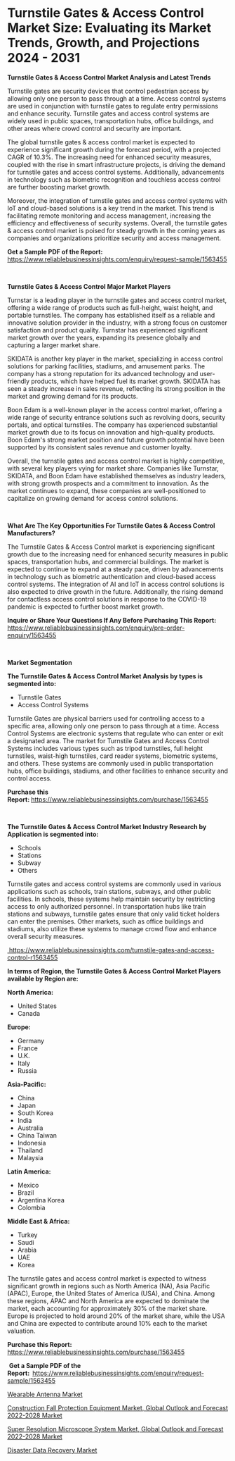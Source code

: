 <p><h1>Turnstile Gates & Access Control Market Size: Evaluating its Market Trends, Growth, and Projections 2024 - 2031</h1></p><p><strong>Turnstile Gates & Access Control Market Analysis and Latest Trends</strong></p>
<p><p>Turnstile gates are security devices that control pedestrian access by allowing only one person to pass through at a time. Access control systems are used in conjunction with turnstile gates to regulate entry permissions and enhance security. Turnstile gates and access control systems are widely used in public spaces, transportation hubs, office buildings, and other areas where crowd control and security are important.</p><p>The global turnstile gates & access control market is expected to experience significant growth during the forecast period, with a projected CAGR of 10.3%. The increasing need for enhanced security measures, coupled with the rise in smart infrastructure projects, is driving the demand for turnstile gates and access control systems. Additionally, advancements in technology such as biometric recognition and touchless access control are further boosting market growth.</p><p>Moreover, the integration of turnstile gates and access control systems with IoT and cloud-based solutions is a key trend in the market. This trend is facilitating remote monitoring and access management, increasing the efficiency and effectiveness of security systems. Overall, the turnstile gates & access control market is poised for steady growth in the coming years as companies and organizations prioritize security and access management.</p></p>
<p><strong>Get a Sample PDF of the Report:&nbsp;</strong> <a href="https://www.reliablebusinessinsights.com/enquiry/request-sample/1563455">https://www.reliablebusinessinsights.com/enquiry/request-sample/1563455</a></p>
<p>&nbsp;</p>
<p><strong>Turnstile Gates & Access Control Major Market Players</strong></p>
<p><p>Turnstar is a leading player in the turnstile gates and access control market, offering a wide range of products such as full-height, waist height, and portable turnstiles. The company has established itself as a reliable and innovative solution provider in the industry, with a strong focus on customer satisfaction and product quality. Turnstar has experienced significant market growth over the years, expanding its presence globally and capturing a larger market share.</p><p>SKIDATA is another key player in the market, specializing in access control solutions for parking facilities, stadiums, and amusement parks. The company has a strong reputation for its advanced technology and user-friendly products, which have helped fuel its market growth. SKIDATA has seen a steady increase in sales revenue, reflecting its strong position in the market and growing demand for its products.</p><p>Boon Edam is a well-known player in the access control market, offering a wide range of security entrance solutions such as revolving doors, security portals, and optical turnstiles. The company has experienced substantial market growth due to its focus on innovation and high-quality products. Boon Edam's strong market position and future growth potential have been supported by its consistent sales revenue and customer loyalty.</p><p>Overall, the turnstile gates and access control market is highly competitive, with several key players vying for market share. Companies like Turnstar, SKIDATA, and Boon Edam have established themselves as industry leaders, with strong growth prospects and a commitment to innovation. As the market continues to expand, these companies are well-positioned to capitalize on growing demand for access control solutions.</p></p>
<p>&nbsp;</p>
<p><strong>What Are The Key Opportunities For Turnstile Gates & Access Control Manufacturers?</strong></p>
<p><p>The Turnstile Gates & Access Control market is experiencing significant growth due to the increasing need for enhanced security measures in public spaces, transportation hubs, and commercial buildings. The market is expected to continue to expand at a steady pace, driven by advancements in technology such as biometric authentication and cloud-based access control systems. The integration of AI and IoT in access control solutions is also expected to drive growth in the future. Additionally, the rising demand for contactless access control solutions in response to the COVID-19 pandemic is expected to further boost market growth.</p></p>
<p><strong>Inquire or Share Your Questions If Any Before Purchasing This Report:</strong> <a href="https://www.reliablebusinessinsights.com/enquiry/pre-order-enquiry/1563455">https://www.reliablebusinessinsights.com/enquiry/pre-order-enquiry/1563455</a></p>
<p>&nbsp;</p>
<p><strong>Market Segmentation</strong></p>
<p><strong>The Turnstile Gates & Access Control Market Analysis by types is segmented into:</strong></p>
<p><ul><li>Turnstile Gates</li><li>Access Control Systems</li></ul></p>
<p><p>Turnstile Gates are physical barriers used for controlling access to a specific area, allowing only one person to pass through at a time. Access Control Systems are electronic systems that regulate who can enter or exit a designated area. The market for Turnstile Gates and Access Control Systems includes various types such as tripod turnstiles, full height turnstiles, waist-high turnstiles, card reader systems, biometric systems, and others. These systems are commonly used in public transportation hubs, office buildings, stadiums, and other facilities to enhance security and control access.</p></p>
<p><strong>Purchase this Report:&nbsp;</strong><a href="https://www.reliablebusinessinsights.com/purchase/1563455">https://www.reliablebusinessinsights.com/purchase/1563455</a></p>
<p>&nbsp;</p>
<p><strong>The Turnstile Gates & Access Control Market Industry Research by Application is segmented into:</strong></p>
<p><ul><li>Schools</li><li>Stations</li><li>Subway</li><li>Others</li></ul></p>
<p><p>Turnstile gates and access control systems are commonly used in various applications such as schools, train stations, subways, and other public facilities. In schools, these systems help maintain security by restricting access to only authorized personnel. In transportation hubs like train stations and subways, turnstile gates ensure that only valid ticket holders can enter the premises. Other markets, such as office buildings and stadiums, also utilize these systems to manage crowd flow and enhance overall security measures.</p></p>
<p><a href="https://www.reliablebusinessinsights.com/turnstile-gates-and-access-control-r1563455">&nbsp;https://www.reliablebusinessinsights.com/turnstile-gates-and-access-control-r1563455</a></p>
<p><strong>In terms of Region, the Turnstile Gates & Access Control Market Players available by Region are:</strong></p>
<p>
    <p> <strong> North America: </strong>
        <ul>
            <li>United States</li>
            <li>Canada</li>
        </ul>
        </p> 
    <p> <strong> Europe: </strong>
        <ul>
            <li>Germany</li>
            <li>France</li>
            <li>U.K.</li>
            <li>Italy</li>
            <li>Russia</li>
        </ul>
        </p> 
    <p> <strong> Asia-Pacific: </strong>
        <ul>
            <li>China</li>
            <li>Japan</li>
            <li>South Korea</li>
            <li>India</li>
            <li>Australia</li>
            <li>China Taiwan</li>
            <li>Indonesia</li>
            <li>Thailand</li>
            <li>Malaysia</li>
        </ul>
        </p> 
    <p> <strong> Latin America: </strong>
        <ul>
            <li>Mexico</li>
            <li>Brazil</li>
            <li>Argentina Korea</li>
            <li>Colombia</li>
        </ul>
        </p> 
    <p> <strong> Middle East & Africa: </strong>
        <ul>
            <li>Turkey</li>
            <li>Saudi</li>
            <li>Arabia</li>
            <li>UAE</li>
            <li>Korea</li>
        </ul>
    </p>
    </p>
<p><p>The turnstile gates and access control market is expected to witness significant growth in regions such as North America (NA), Asia Pacific (APAC), Europe, the United States of America (USA), and China. Among these regions, APAC and North America are expected to dominate the market, each accounting for approximately 30% of the market share. Europe is projected to hold around 20% of the market share, while the USA and China are expected to contribute around 10% each to the market valuation.</p></p>
<p><strong>Purchase this Report: </strong><a href="https://www.reliablebusinessinsights.com/purchase/1563455">https://www.reliablebusinessinsights.com/purchase/1563455</a></p>
<p>&nbsp;<strong>Get a Sample PDF of the Report:&nbsp;&nbsp;</strong><a href="https://www.reliablebusinessinsights.com/enquiry/request-sample/1563455">https://www.reliablebusinessinsights.com/enquiry/request-sample/1563455</a></p>
<p><strong></strong></p>
<p><p><a href="https://github.com/dlwlxxqs71/Market-Research-Report-List-1/blob/main/wearable-antenna-market.md">Wearable Antenna Market</a></p><p><a href="https://medium.com/@rontayewer0/construction-fall-protection-equipment-market-global-outlook-and-forecast-2022-2028-market-size-is-78eddadf204f">Construction Fall Protection Equipment Market, Global Outlook and Forecast 2022-2028 Market</a></p><p><a href="https://medium.com/@nathalelly87957/strategic-insights-into-global-super-resolution-microscope-system-market-global-outlook-and-ac3018427d28">Super Resolution Microscope System Market, Global Outlook and Forecast 2022-2028 Market</a></p><p><a href="https://github.com/AllisonKreiger/Market-Research-Report-List-1/blob/main/disaster-data-recovery-market.md">Disaster Data Recovery Market</a></p></p>